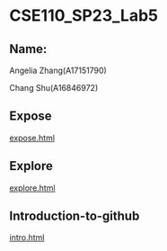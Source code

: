 # CSE110_SP23_Lab5

## Name: 
Angelia Zhang(A17151790)

Chang Shu(A16846972)

## Expose
[expose.html](https://angeliazddl.github.io/CSE110SP23Lab5/expose.html)

## Explore
[explore.html](https://angeliazddl.github.io/CSE110SP23Lab5/explore.html)

## Introduction-to-github
[intro.html](https://github.com/AngeliaZddl/CSE110SP23Lab5)
